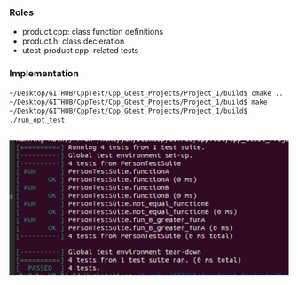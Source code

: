 ### Roles
- product.cpp: class function definitions
- product.h: class decleration
- utest-product.cpp: related tests

### Implementation

 ```
~/Desktop/GITHUB/CppTest/Cpp_Gtest_Projects/Project_1/build$ cmake ..
~/Desktop/GITHUB/CppTest/Cpp_Gtest_Projects/Project_1/build$ make
~/Desktop/GITHUB/CppTest/Cpp_Gtest_Projects/Project_1/build$ ./run_opt_test


 ```

![Result](https://github.com/Yigit-Kuyu/Cpp_Gtest_Projects/blob/main/Project_1/Project1.png)
